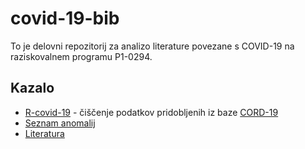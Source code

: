 # covid-19-bib

To je delovni repozitorij za analizo literature povezane s COVID-19 na raziskovalnem programu P1-0294.

## Kazalo

- [R-covid-19](R-covid19) - čiščenje podatkov pridobljenih iz baze [CORD-19](https://ai2-semanticscholar-cord-19.s3-us-west-2.amazonaws.com/historical_releases.html) 
- [Seznam anomalij](docs/anomalije.md)
- [Literatura](docs/literatura.md)